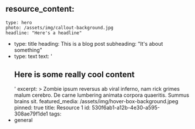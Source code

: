 resource_content:
  - 
    type: hero
    photo: /assets/img/callout-background.jpg
    headline: "Here's a headline"
  - 
    type: title
    heading: This is a blog post
    subheading: "It's about something"
  - 
    type: text
    text: '<h2>Here is some really cool content</h2>'
excerpt: >
  Zombie ipsum reversus ab viral inferno, nam rick grimes malum cerebro. De carne lumbering animata
  corpora quaeritis. Summus brains sit​​.
featured_media: /assets/img/hover-box-background.jpeg
pinned: true
title: Resource 1
id: 530f6ab1-a12b-4e30-a595-308ae79f1de1
tags:
  - general
